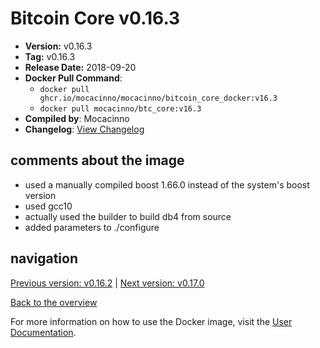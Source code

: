 # Bitcoin Core v0.16.3

- **Version:** v0.16.3
- **Tag:** v0.16.3
- **Release Date:** 2018-09-20
- **Docker Pull Command**:
  - `docker pull ghcr.io/mocacinno/mocacinno/bitcoin_core_docker:v16.3`
  - `docker pull mocacinno/btc_core:v16.3`
- **Compiled by**: Mocacinno
- **Changelog**: [View Changelog](https://github.com/bitcoin/bitcoin/blob/v0.16.3/doc/release-notes.md)

## comments about the image

- used a manually compiled boost 1.66.0 instead of the system's boost version
- used gcc10
- actually used the builder to build db4 from source
- added parameters to ./configure

## navigation

[Previous version: v0.16.2](./v16.2.md) | [Next version: v0.17.0](./v17.0.md)

[Back to the overview](./Readme.md)

For more information on how to use the Docker image, visit the [User Documentation](../userdocs/README.md).
